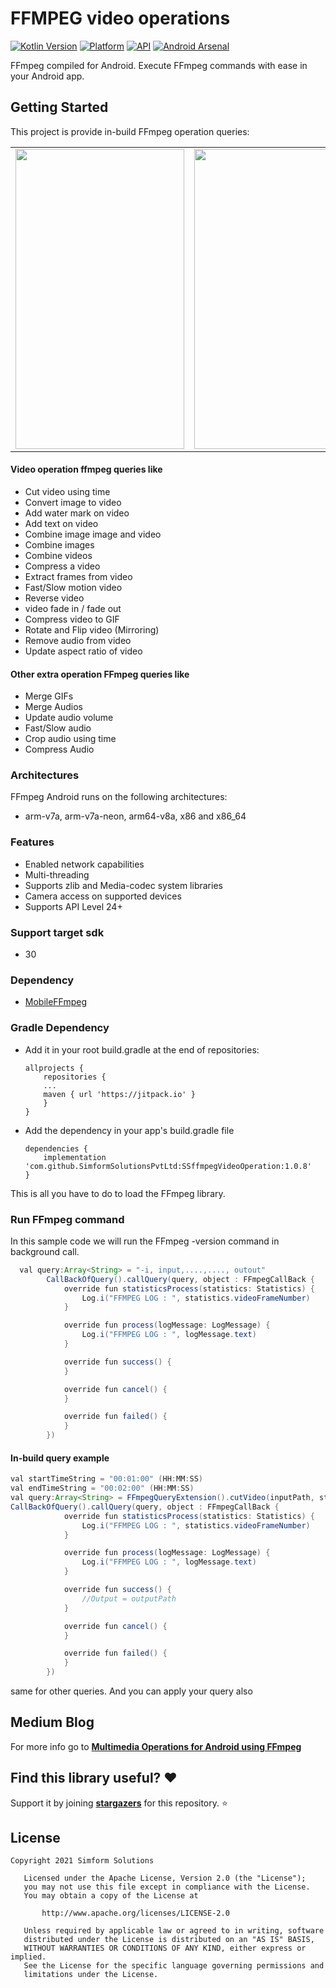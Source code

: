 # FFMPEG video operations

[![Kotlin Version](https://img.shields.io/badge/Kotlin-1.7.0-blue.svg)](https://kotlinlang.org) 
[![Platform](https://img.shields.io/badge/Platform-Android-green.svg?style=flat)](https://www.android.com/) 
[![API](https://img.shields.io/badge/API-24%2B-brightgreen.svg?style=flat)](https://android-arsenal.com/api?level=19) [![Android Arsenal]( https://img.shields.io/badge/Android%20Arsenal-SSffmpegVideoOperation-green.svg?style=flat )]( https://android-arsenal.com/details/1/8250 )


FFmpeg compiled for Android.
Execute FFmpeg commands with ease in your Android app.

Getting Started
------------------------
This project is provide in-build FFmpeg operation queries:

<table>
  <tr>
    <td><img src="https://user-images.githubusercontent.com/16113993/111145681-86f5ee00-85ae-11eb-9057-c54955819459.png" width=270 height=480></td>
    <td><img src="https://user-images.githubusercontent.com/16113993/111145695-8a897500-85ae-11eb-9c92-625865c0bfd4.png" width=270 height=480></td>
    <td><img src="https://user-images.githubusercontent.com/16113993/111145578-6cbc1000-85ae-11eb-90a6-3550842db092.gif" width=270 height=480></td>
  </tr>
</table>

#### Video operation ffmpeg queries like
- Cut video using time
- Convert image to video
- Add water mark on video
- Add text on video
- Combine image image and video
- Combine images
- Combine videos
- Compress a video
- Extract frames from video
- Fast/Slow motion video
- Reverse video
- video fade in / fade out
- Compress video to GIF
- Rotate and Flip video (Mirroring)
- Remove audio from video
- Update aspect ratio of video
#### Other extra operation FFmpeg queries like
- Merge GIFs
- Merge Audios
- Update audio volume
- Fast/Slow audio
- Crop audio using time
- Compress Audio

### Architectures
FFmpeg Android runs on the following architectures:
- arm-v7a, arm-v7a-neon, arm64-v8a, x86 and x86_64

### Features
- Enabled network capabilities
- Multi-threading
- Supports zlib and Media-codec system libraries
- Camera access on supported devices
- Supports API Level 24+

### Support target sdk
- 30

### Dependency
- [MobileFFmpeg](https://github.com/tanersener/mobile-ffmpeg)

### Gradle Dependency
* Add it in your root build.gradle at the end of repositories:

	```
	allprojects {
	    repositories {
		...
		maven { url 'https://jitpack.io' }
	    }
	}
	```

* Add the dependency in your app's build.gradle file

	```
	dependencies {
		implementation 'com.github.SimformSolutionsPvtLtd:SSffmpegVideoOperation:1.0.8'
	}
	```

This is all you have to do to load the FFmpeg library.

### Run FFmpeg command
In this sample code we will run the FFmpeg -version command in background call.
```java
  val query:Array<String> = "-i, input,....,...., outout"
        CallBackOfQuery().callQuery(query, object : FFmpegCallBack {
            override fun statisticsProcess(statistics: Statistics) {
                Log.i("FFMPEG LOG : ", statistics.videoFrameNumber)
            }

            override fun process(logMessage: LogMessage) {
                Log.i("FFMPEG LOG : ", logMessage.text)
            }

            override fun success() {
            }

            override fun cancel() {
            }

            override fun failed() {
            }
        })
```



#### In-build query example
```java
val startTimeString = "00:01:00" (HH:MM:SS)
val endTimeString = "00:02:00" (HH:MM:SS)
val query:Array<String> = FFmpegQueryExtension().cutVideo(inputPath, startTimeString, endTimeString, outputPath)
CallBackOfQuery().callQuery(query, object : FFmpegCallBack {
            override fun statisticsProcess(statistics: Statistics) {
                Log.i("FFMPEG LOG : ", statistics.videoFrameNumber)
            }

            override fun process(logMessage: LogMessage) {
                Log.i("FFMPEG LOG : ", logMessage.text)
            }

            override fun success() {
                //Output = outputPath
            }

            override fun cancel() {
            }

            override fun failed() {
            }
        })
```
same for other queries.
And you can apply your query also

## Medium Blog
For more info go to __[Multimedia Operations for Android using FFmpeg](https://medium.com/simform-engineering/multimedia-operations-for-android-using-ffmpeg-78f1fb480a83)__

## Find this library useful? :heart:
Support it by joining __[stargazers](https://github.com/SimformSolutionsPvtLtd/ffmpeg_video_operation/stargazers)__ for this repository. :star:

## License

```
Copyright 2021 Simform Solutions

   Licensed under the Apache License, Version 2.0 (the "License");
   you may not use this file except in compliance with the License.
   You may obtain a copy of the License at

       http://www.apache.org/licenses/LICENSE-2.0

   Unless required by applicable law or agreed to in writing, software
   distributed under the License is distributed on an "AS IS" BASIS,
   WITHOUT WARRANTIES OR CONDITIONS OF ANY KIND, either express or implied.
   See the License for the specific language governing permissions and
   limitations under the License.
```

